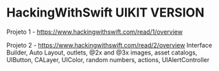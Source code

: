 # HackingWithSwift UIKIT VERSION

Projeto 1 - https://www.hackingwithswift.com/read/1/overview


Projeto 2  - https://www.hackingwithswift.com/read/2/overview
Interface Builder, 
Auto Layout, 
outlets,
@2x and @3x images, 
asset catalogs, 
UIButton, 
CALayer, 
UIColor, 
random numbers, 
actions, 
UIAlertController

